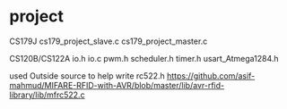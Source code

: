 # project

CS179J 
cs179_project_slave.c
cs179_project_master.c

CS120B/CS122A
io.h
io.c
pwm.h
scheduler.h
timer.h
usart_Atmega1284.h

used Outside source to help write
rc522.h
https://github.com/asif-mahmud/MIFARE-RFID-with-AVR/blob/master/lib/avr-rfid-library/lib/mfrc522.c
